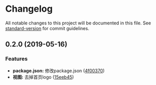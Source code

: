 # Changelog

All notable changes to this project will be documented in this file. See [standard-version](https://github.com/conventional-changelog/standard-version) for commit guidelines.

## 0.2.0 (2019-05-16)


### Features

* **package.json:** 修改package.json ([4f00370](https://github.com/Kuohao-wu/vue-mobile-template/commit/4f00370))
* **视图:** 去掉首页logo ([15eeb45](https://github.com/Kuohao-wu/vue-mobile-template/commit/15eeb45))
